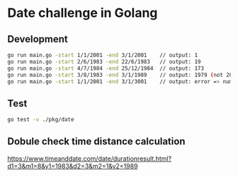# Date challenge in Golang

## Development

```bash
go run main.go -start 1/1/2001 -end 3/1/2001    // output: 1
go run main.go -start 2/6/1983 -end 22/6/1983   // output: 19
go run main.go -start 4/7/1984 -end 25/12/1984  // output: 173
go run main.go -start 3/8/1983 -end 3/1/1989    // output: 1979 (not 2036, please see below link)
go run main.go -start 1/1/2001 -end 3/1/3001    // output: error => number is out of range
```

## Test

```bash
go test -v ./pkg/date
```

## Dobule check time distance calculation

https://www.timeanddate.com/date/durationresult.html?d1=3&m1=8&y1=1983&d2=3&m2=1&y2=1989